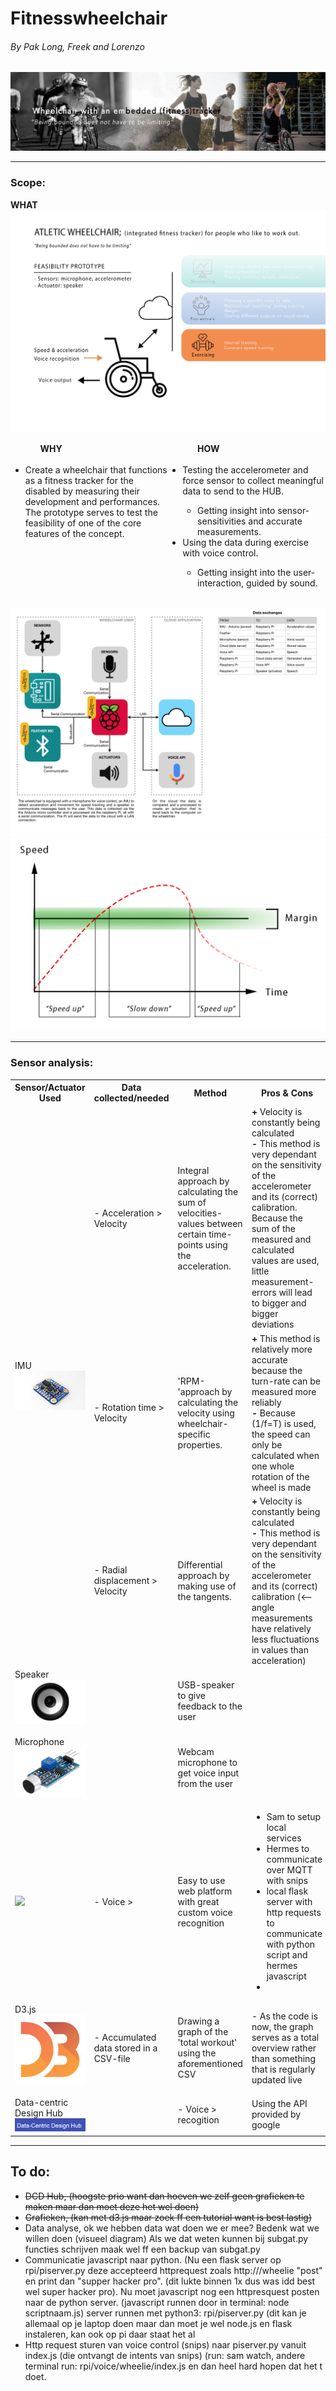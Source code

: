 <h1>Fitnesswheelchair</h1>
<h6>By Pak Long, Freek and Lorenzo</h6>
<img src="Images/banner.png" width="" height="">
<hr>
<body>

<h3>Scope:</h3>
<H8><b>WHAT</b></H8>
<img src="Images/fitnessChair.png" width="" height="">

<head>
<style type="text/css">
.list {
 float:left;
 width:49.9%;
}
</style></head>

<div id="container">
  <div class="list">
	<ul>
	  <ul><H8><b>WHY</b></H8></ul><br>
	  <li>Create a wheelchair that functions as a fitness tracker for the disabled by measuring their development and performances. The prototype serves to test the feasibility of one of the core features of the concept.</li>
	</ul>
  </div>
  <div class="list">
	<ul>
	  <ul><H8><b>HOW</b></H8></ul><br>
	  <li> Testing the accelerometer and force sensor to collect meaningful data to send to the HUB.
      </li>
      <ul>
        <li>Getting insight into sensor-sensitivities and accurate measurements.<br>
      </ul></li></li>
	  <li>Using the data during exercise with voice control.</li>
    <ul>
      <li>Getting insight into the user-interaction, guided by sound.</li>
    </ul><br></li>
	</ol>
  </div>
  <br style="clear:both" />
</div>
</body>

<img src="Images\IOT Architecture.png" width="" height="">
<img src="Images\speedTime.png" width="" height="">
<hr>
<h3>Sensor analysis:</h3>

<table style="width:100%">
  <tr>
    <th>Sensor/Actuator Used</th>
    <th>Data collected/needed</th>
    <th>Method</th>
    <th>Pros & Cons</th>
    <th>Take-aways</th>
  </tr>
  <tr>
    <td rowspan = 3>IMU<br><img src="Images/IMU.png" width="" height=""></td>
    <td>- Acceleration > Velocity</td>
    <td>Integral approach by calculating the sum of velocities-values between certain time-points using the acceleration.</td>
    <td><b>+ </b>Velocity is constantly being calculated<br><b>- </b>This method is very dependant on the sensitivity of the accelerometer and its (correct) calibration. Because the sum of the measured and calculated values are used, little measurement-errors will lead to bigger and bigger deviations</td>
    <td><img src="" width="" height=""></td>
  </tr>
  <tr>
    <td rowspan = 1>- Rotation time > Velocity</td>
    <td>'RPM-'approach by calculating the velocity using wheelchair-specific properties.</td>
    <td><b>+ </b>This method is relatively more accurate because the turn-rate can be measured more reliably<br><b>- </b>Because (1/f=T) is used, the speed can only be calculated when one whole rotation of the wheel is made</td>
    <td><img src=""></td>
  </tr>
  <tr>
    <td>- Radial displacement > Velocity</td>
    <td>Differential approach by making use of the tangents.</td>
    <td><b>+ </b>Velocity is constantly being calculated<br><b>- </b>This method is very dependant on the sensitivity of the accelerometer and its (correct) calibration (<-- angle measurements have relatively less fluctuations in values than acceleration)</td>
    <td><img src=""></td>
  </tr>
  <tr>
    <td rowspan = 2>Speaker<br><img src="Images/speaker.png" width="200" height=""><br><br>Microphone<br><img src="Images/soundSensor.png" width="200" height=""></td>
    <td></td>
    <td>USB-speaker to give feedback to the user </td>
    <td></td>
    <td></td>
  </tr>
  <tr>
    <td></td>
    <td> Webcam microphone to get voice input from the user</td>
    <td></td>
    <td></td>
  </tr>
   <tr>
    <td><img src="https://miro.medium.com/max/400/1*lfbfrWS3PUaO3BX3ob1ZYQ.png" width="200" height=""></td>
    <td>- Voice ></td>
    <td>Easy to use web platform with great custom voice recognition</td>
    <td>
      <ul>
        <li>Sam to setup local services </li>
        <li>Hermes to communicate over MQTT with snips</li>
        <li>local flask server with http requests to communicate with python script and hermes javascript<li>
      </ul>
     </td>
  </tr>
  <tr>
    <td rowspan = 2>D3.js<br><img src="Images/d3js.png" width="200" height=""><br><br>Data-centric Design Hub<br><img src="Images/dcd.png" width="200" height=""></td>
    <td>- Accumulated data stored in a CSV-file</td>
    <td>Drawing a graph of the 'total workout' using the aforementioned CSV</td>
    <td>- As the code is now, the graph serves as a total overview rather than something that is regularly updated live</td>
    <td><img src=""></td>
  </tr>
  <tr>
    <td></td>
    <td>- Voice > recogition</td>
    <td>Using the API provided by google</td>
    <td></td>
  </tr>
</table>
<hr>
<h2> To do:</h2>
<ul>
  <li><strike>DCD Hub, (hoogste prio want dan hoeven we zelf geen grafieken te maken maar dan moet deze het wel doen)</li>
  <li>Grafieken, (kan met d3.js maar zoek ff een tutorial want is best lastig)</strike></li>
  <li>Data analyse, ok we hebben data wat doen we er mee? Bedenk wat we willen doen (visueel diagram) Als we dat weten kunnen bij subgat.py functies schrijven maak wel ff een backup van subgat.py </li>
  <li>Communicatie javascript naar python. (Nu een flask server op rpi/piserver.py deze accepteerd httprequest zoals http://<IPADRESS:500>/wheelie "post" en print dan "supper hacker pro". (dit lukte binnen 1x dus was idd best wel super hacker pro).
    Nu moet javascript nog een httpresquest posten naar de python server. (javascript runnen door in terminal: node scriptnaam.js) server runnen met python3: rpi/piserver.py (dit kan je allemaal op je laptop doen maar dan moet je wel node.js en flask instaleren, kan ook op pi daar staat het al</li>
  <li>Http request sturen van voice control (snips) naar piserver.py vanuit index.js (die ontvangt de intents van snips) (run: sam watch, andere terminal run: rpi/voice/wheelie/index.js en dan heel hard hopen dat het t doet.</il>
</ul>
